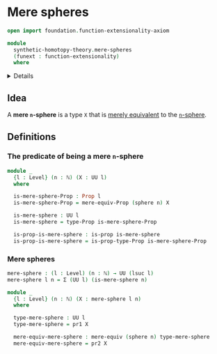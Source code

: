 # Mere spheres

```agda
open import foundation.function-extensionality-axiom

module
  synthetic-homotopy-theory.mere-spheres
  (funext : function-extensionality)
  where
```

<details></summary>Imports</summary>

```agda
open import elementary-number-theory.natural-numbers

open import foundation.dependent-pair-types
open import foundation.mere-equivalences funext
open import foundation.propositions funext
open import foundation.universe-levels

open import synthetic-homotopy-theory.spheres funext
```

</details>

## Idea

A **mere `n`-sphere** is a type `X` that is
[merely equivalent](foundation.mere-equivalences.md) to the
[`n`-sphere](synthetic-homotopy-theory.spheres.md).

## Definitions

### The predicate of being a mere `n`-sphere

```agda
module _
  {l : Level} (n : ℕ) (X : UU l)
  where

  is-mere-sphere-Prop : Prop l
  is-mere-sphere-Prop = mere-equiv-Prop (sphere n) X

  is-mere-sphere : UU l
  is-mere-sphere = type-Prop is-mere-sphere-Prop

  is-prop-is-mere-sphere : is-prop is-mere-sphere
  is-prop-is-mere-sphere = is-prop-type-Prop is-mere-sphere-Prop
```

### Mere spheres

```agda
mere-sphere : (l : Level) (n : ℕ) → UU (lsuc l)
mere-sphere l n = Σ (UU l) (is-mere-sphere n)

module _
  {l : Level} (n : ℕ) (X : mere-sphere l n)
  where

  type-mere-sphere : UU l
  type-mere-sphere = pr1 X

  mere-equiv-mere-sphere : mere-equiv (sphere n) type-mere-sphere
  mere-equiv-mere-sphere = pr2 X
```

